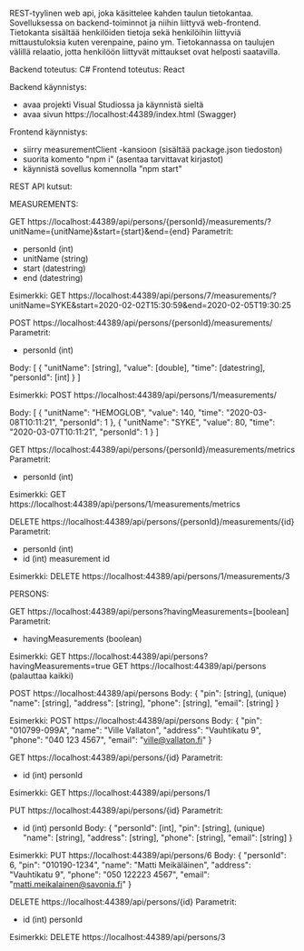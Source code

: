REST-tyylinen web api, joka käsittelee kahden taulun tietokantaa. Sovelluksessa on backend-toiminnot ja niihin liittyvä web-frontend. Tietokanta sisältää henkilöiden tietoja sekä henkilöihin liittyviä mittaustuloksia kuten verenpaine, paino ym. Tietokannassa on taulujen välillä relaatio, jotta henkilöön liittyvät mittaukset ovat helposti saatavilla.

Backend toteutus: C#
Frontend toteutus: React

Backend käynnistys:
- avaa projekti Visual Studiossa ja käynnistä sieltä
- avaa sivun https://localhost:44389/index.html (Swagger)

Frontend käynnistys:
- siirry measurementClient -kansioon (sisältää package.json tiedoston)
- suorita komento "npm i" (asentaa tarvittavat kirjastot)
- käynnistä sovellus komennolla "npm start"


REST API kutsut:

MEASUREMENTS:

GET https://localhost:44389/api/persons/{personId}/measurements/?unitName={unitName}&start={start}&end={end}
Parametrit:
  - personId (int)
  - unitName (string)
  - start (datestring)
  - end (datestring)

Esimerkki:
GET https://localhost:44389/api/persons/7/measurements/?unitName=SYKE&start=2020-02-02T15:30:59&end=2020-02-05T19:30:25


POST https://localhost:44389/api/persons/{personId}/measurements/
Parametrit:
  - personId (int)

Body:
[
  {
    "unitName": [string],
    "value": [double],
    "time": [datestring],
    "personId": [int]
  }
]

Esimerkki:
POST https://localhost:44389/api/persons/1/measurements/

Body:
[
  {
    "unitName": "HEMOGLOB",
    "value": 140,
    "time": "2020-03-08T10:11:21",
    "personId": 1
  },
  {
    "unitName": "SYKE",
    "value": 80,
    "time": "2020-03-07T10:11:21",
    "personId": 1
  }
]

  
GET https://localhost:44389/api/persons/{personId}/measurements/metrics
Parametrit:
  - personId (int)

Esimerkki:
GET https://localhost:44389/api/persons/1/measurements/metrics


DELETE https://localhost:44389/api/persons/{personId}/measurements/{id}
Parametrit:
  - personId (int)
  - id (int) measurement id
  
Esimerkki:
DELETE https://localhost:44389/api/persons/1/measurements/3


PERSONS:

GET https://localhost:44389/api/persons?havingMeasurements=[boolean]
Parametrit:
  - havingMeasurements (boolean)
  
Esimerkki:
GET https://localhost:44389/api/persons?havingMeasurements=true
GET https://localhost:44389/api/persons (palauttaa kaikki)


POST https://localhost:44389/api/persons
Body:
  {
    "pin": [string], (unique)
    "name": [string],
    "address": [string],
    "phone": [string],
    "email": [string]
  }

Esimerkki:
POST https://localhost:44389/api/persons
Body:
  {
    "pin": "010799-099A",
    "name": "Ville Vallaton",
    "address": "Vauhtikatu 9",
    "phone": "040 123 4567",
    "email": "ville@vallaton.fi"
  }

  
GET https://localhost:44389/api/persons/{id}
Parametrit:
  - id (int) personId

Esimerkki:
GET https://localhost:44389/api/persons/1
  
  
PUT https://localhost:44389/api/persons/{id}
Parametrit:
  - id (int) personId
Body:
  {
    "personId": [int],
    "pin": [string], (unique)
    "name": [string],
    "address": [string],
    "phone": [string],
    "email": [string]
  }

Esimerkki:
PUT https://localhost:44389/api/persons/6
Body:
  {
    "personId": 6,
    "pin": "010190-1234",
    "name": "Matti Meikäläinen",
	  "address": "Vauhtikatu 9",
    "phone": "050 122223 4567",
    "email": "matti.meikalainen@savonia.fi"
  }


DELETE https://localhost:44389/api/persons/{id}
Parametrit:
  - id (int) personId

Esimerkki:
DELETE https://localhost:44389/api/persons/3
